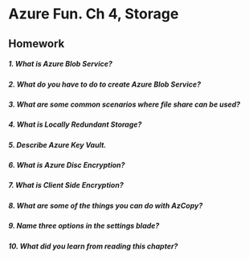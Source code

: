 # Azure Fun. Ch 4, Storage
## Homework

##### 1. What is Azure Blob Service?
##### 2. What do you have to do to create Azure Blob Service?
##### 3. What are some common scenarios where file share can be used?
##### 4. What is Locally Redundant Storage?
##### 5. Describe Azure Key Vault.
##### 6. What is Azure Disc Encryption?
##### 7. What is Client Side Encryption?
##### 8. What are some of the things you can do with AzCopy?
##### 9. Name three options in the settings blade?
##### 10. What did you learn from reading this chapter?

